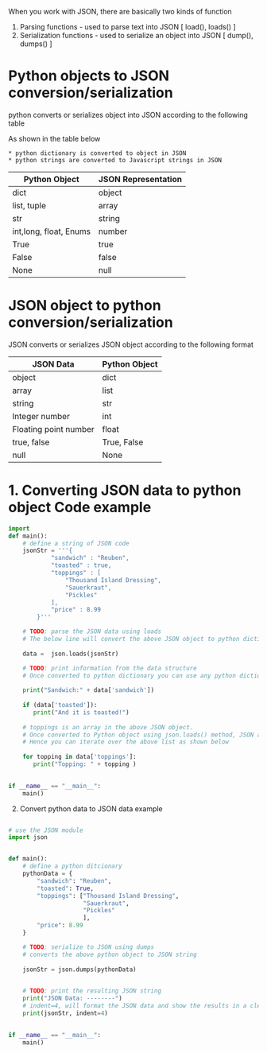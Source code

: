 When you work with JSON, there are basically two kinds of function

1. Parsing functions            - used to parse text into JSON  [ load(), loads() ]
2. Serialization functions      - used to serialize an object into JSON [ dump(), dumps() ]


# Python objects to JSON conversion/serialization

python converts or serializes object into JSON according to the following table

As shown in the table below 

    * python dictionary is converted to object in JSON
    * python strings are converted to Javascript strings in JSON

| Python Object          | JSON Representation |
|------------------------|---------------------|
| dict                   | object              |
| list, tuple            | array               |
| str                    | string              |
| int,long, float, Enums | number              |
| True                   | true                |
| False                  | false               |
| None                   | null                |


# JSON object to python conversion/serialization

JSON converts or serializes JSON object according to the following format

| JSON Data             | Python Object |
|-----------------------|---------------|
| object                | dict          |
| array                 | list          |
| string                | str           |
| Integer number        | int           |
| Floating point number | float         |
| true, false           | True, False   |
| null                  | None          |


# 1. Converting JSON data to python object Code example

```python
import 
def main():
    # define a string of JSON code
    jsonStr = '''{
            "sandwich" : "Reuben",
            "toasted" : true,
            "toppings" : [
                "Thousand Island Dressing",
                "Sauerkraut",
                "Pickles"
            ],
            "price" : 8.99
        }'''

    # TODO: parse the JSON data using loads
    # The below line will convert the above JSON object to python dictionary. 
    
    data =  json.loads(jsonStr)

    # TODO: print information from the data structure
    # Once converted to python dictionary you can use any python dictionary methods on it.
    
    print("Sandwich:" + data['sandwich'])
    
    if (data['toasted']):
       print("And it is toasted!")
       
    # toppings is an array in the above JSON object. 
    # Once converted to Python object using json.loads() method, JSON array becomes a list.
    # Hence you can iterate over the above list as shown below
    
    for topping in data['toppings']:
       print("Topping: " + topping )
       

if __name__ == "__main__":
    main()


```

2. Convert python data to JSON data example


```python

# use the JSON module
import json


def main():
    # define a python ditcionary
    pythonData = {
        "sandwich": "Reuben",
        "toasted": True,
        "toppings": ["Thousand Island Dressing",
                     "Sauerkraut",
                     "Pickles"
                     ],
        "price": 8.99
    }

    # TODO: serialize to JSON using dumps
    # converts the above python object to JSON string
    
    jsonStr = json.dumps(pythonData)
    

    # TODO: print the resulting JSON string
    print("JSON Data: --------")
    # indent=4, will format the JSON data and show the results in a clean manner
    print(jsonStr, indent=4)
    

if __name__ == "__main__":
    main()
```